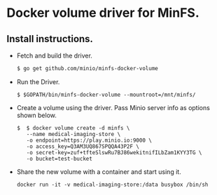 # Docker volume driver for MinFS.

## Install instructions.
- Fetch and build the driver.

  ```sh
  $ go get github.com/minio/minfs-docker-volume
  ```
- Run the Driver.

  ```
  $ $GOPATH/bin/minfs-docker-volume --mountroot=/mnt/minfs/
  ```
- Create a volume using the driver. Pass Minio server info as options shown below.

  ```
  $  $ docker volume create -d minfs \
     --name medical-imaging-store \
     -o endpoint=https://play.minio.io:9000 \
     -o access_key=Q3AM3UQ867SPQQA43P2F \
     -o secret-key=zuf+tfteSlswRu7BJ86wekitnifILbZam1KYY3TG \ 
     -o bucket=test-bucket
  ```
  
- Share the new volume with a container and start using it.

   ```
   docker run -it -v medical-imaging-store:/data busybox /bin/sh
   ```
 
